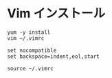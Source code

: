 # Vim インストール

```
yum -y install
vim ~/.vimrc
```

```txt:.vimrc
set nocompatible
set backspace=indent,eol,start
```

```
source ~/.vimrc
```